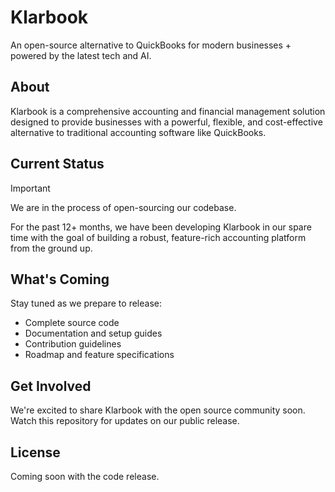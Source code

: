 # Klarbook

An open-source alternative to QuickBooks for modern businesses + powered by the latest tech and AI.

## About

Klarbook is a comprehensive accounting and financial management solution designed to provide businesses with a powerful, flexible, and cost-effective alternative to traditional accounting software like QuickBooks.

## Current Status

> [!IMPORTANT]
> We are in the process of open-sourcing our codebase.

For the past 12+ months, we have been developing Klarbook in our spare time with the goal of building a robust, feature-rich accounting platform from the ground up.

## What's Coming

Stay tuned as we prepare to release:

- Complete source code
- Documentation and setup guides
- Contribution guidelines
- Roadmap and feature specifications

## Get Involved

We're excited to share Klarbook with the open source community soon. Watch this repository for updates on our public release.

## License

Coming soon with the code release.
